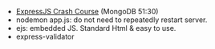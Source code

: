 * [ExpressJS Crash Course](https://www.youtube.com/watch?v=gnsO8-xJ8rs) (MongoDB 51:30)
* nodemon app.js: do not need to repeatedly restart server.
* ejs: embedded JS. Standard Html & easy to use.
* express-validator
